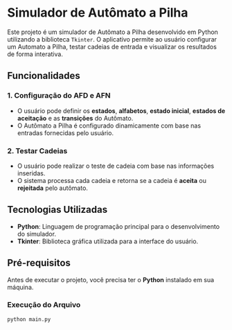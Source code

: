 # Simulador de Autômato a Pilha

Este projeto é um simulador de Autômato a Pilha desenvolvido em Python utilizando a biblioteca `Tkinter`. O aplicativo permite ao usuário configurar um Automato a Pilha, testar cadeias de entrada e visualizar os resultados de forma interativa.


## Funcionalidades

### 1. **Configuração do AFD e AFN**
   - O usuário pode definir os **estados**, **alfabetos**, **estado inicial**, **estados de aceitação** e as **transições** do Autômato.
   - O Autômato a Pilha é configurado dinamicamente com base nas entradas fornecidas pelo usuário.

### 2. **Testar Cadeias**
   - O usuário pode realizar o teste de cadeia com base nas informações inseridas.
   - O sistema processa cada cadeia e retorna se a cadeia é **aceita** ou **rejeitada** pelo autômato.

## Tecnologias Utilizadas

- **Python**: Linguagem de programação principal para o desenvolvimento do simulador.
- **Tkinter**: Biblioteca gráfica utilizada para a interface do usuário.

## Pré-requisitos

Antes de executar o projeto, você precisa ter o **Python** instalado em sua máquina.


### Execução do Arquivo

```bash
python main.py
```

